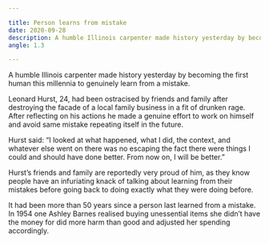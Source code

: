 ```yaml
---

title: Person learns from mistake
date: 2020-09-28
description: A humble Illinois carpenter made history yesterday by becoming the first human this millennia to genuinely learn from a mistake.
angle: 1.3

---
```


A humble Illinois carpenter made history yesterday by becoming the first human this millennia to genuinely learn from a mistake.

Leonard Hurst, 24, had been ostracised by friends and family after destroying the facade of a local family business in a fit of drunken rage. After reflecting on his actions he made a genuine effort to work on himself and avoid same mistake repeating itself in the future.

Hurst said: “I looked at what happened, what I did, the context, and whatever else went on there was no escaping the fact there were things I could and should have done better. From now on, I will be better.”

Hurst’s friends and family are reportedly very proud of him, as they know people have an infuriating knack of talking about learning from their mistakes before going back to doing exactly what they were doing before.

It had been more than 50 years since a person last learned from a mistake. In 1954 one Ashley Barnes realised buying unessential items she didn’t have the money for did more harm than good and adjusted her spending accordingly.